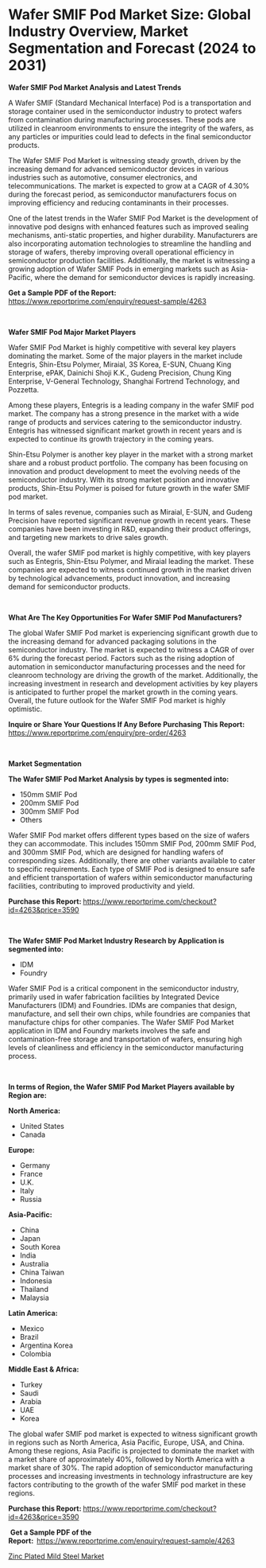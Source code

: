 <p><h1>Wafer SMIF Pod Market Size: Global Industry Overview, Market Segmentation and Forecast (2024 to 2031)</h1></p><p><strong>Wafer SMIF Pod Market Analysis and Latest Trends</strong></p>
<p><p>A Wafer SMIF (Standard Mechanical Interface) Pod is a transportation and storage container used in the semiconductor industry to protect wafers from contamination during manufacturing processes. These pods are utilized in cleanroom environments to ensure the integrity of the wafers, as any particles or impurities could lead to defects in the final semiconductor products.</p><p>The Wafer SMIF Pod Market is witnessing steady growth, driven by the increasing demand for advanced semiconductor devices in various industries such as automotive, consumer electronics, and telecommunications. The market is expected to grow at a CAGR of 4.30% during the forecast period, as semiconductor manufacturers focus on improving efficiency and reducing contaminants in their processes.</p><p>One of the latest trends in the Wafer SMIF Pod Market is the development of innovative pod designs with enhanced features such as improved sealing mechanisms, anti-static properties, and higher durability. Manufacturers are also incorporating automation technologies to streamline the handling and storage of wafers, thereby improving overall operational efficiency in semiconductor production facilities. Additionally, the market is witnessing a growing adoption of Wafer SMIF Pods in emerging markets such as Asia-Pacific, where the demand for semiconductor devices is rapidly increasing.</p></p>
<p><strong>Get a Sample PDF of the Report:&nbsp;</strong> <a href="https://www.reportprime.com/enquiry/request-sample/4263">https://www.reportprime.com/enquiry/request-sample/4263</a></p>
<p>&nbsp;</p>
<p><strong>Wafer SMIF Pod Major Market Players</strong></p>
<p><p>Wafer SMIF Pod Market is highly competitive with several key players dominating the market. Some of the major players in the market include Entegris, Shin-Etsu Polymer, Miraial, 3S Korea, E-SUN, Chuang King Enterprise, ePAK, Dainichi Shoji K.K., Gudeng Precision, Chung King Enterprise, V-General Technology, Shanghai Fortrend Technology, and Pozzetta.</p><p>Among these players, Entegris is a leading company in the wafer SMIF pod market. The company has a strong presence in the market with a wide range of products and services catering to the semiconductor industry. Entegris has witnessed significant market growth in recent years and is expected to continue its growth trajectory in the coming years.</p><p>Shin-Etsu Polymer is another key player in the market with a strong market share and a robust product portfolio. The company has been focusing on innovation and product development to meet the evolving needs of the semiconductor industry. With its strong market position and innovative products, Shin-Etsu Polymer is poised for future growth in the wafer SMIF pod market.</p><p>In terms of sales revenue, companies such as Miraial, E-SUN, and Gudeng Precision have reported significant revenue growth in recent years. These companies have been investing in R&D, expanding their product offerings, and targeting new markets to drive sales growth.</p><p>Overall, the wafer SMIF pod market is highly competitive, with key players such as Entegris, Shin-Etsu Polymer, and Miraial leading the market. These companies are expected to witness continued growth in the market driven by technological advancements, product innovation, and increasing demand for semiconductor products.</p></p>
<p>&nbsp;</p>
<p><strong>What Are The Key Opportunities For Wafer SMIF Pod Manufacturers?</strong></p>
<p><p>The global Wafer SMIF Pod market is experiencing significant growth due to the increasing demand for advanced packaging solutions in the semiconductor industry. The market is expected to witness a CAGR of over 6% during the forecast period. Factors such as the rising adoption of automation in semiconductor manufacturing processes and the need for cleanroom technology are driving the growth of the market. Additionally, the increasing investment in research and development activities by key players is anticipated to further propel the market growth in the coming years. Overall, the future outlook for the Wafer SMIF Pod market is highly optimistic.</p></p>
<p><strong>Inquire or Share Your Questions If Any Before Purchasing This Report:</strong> <a href="https://www.reportprime.com/enquiry/pre-order/4263">https://www.reportprime.com/enquiry/pre-order/4263</a></p>
<p>&nbsp;</p>
<p><strong>Market Segmentation</strong></p>
<p><strong>The Wafer SMIF Pod Market Analysis by types is segmented into:</strong></p>
<p><ul><li>150mm SMIF Pod</li><li>200mm SMIF Pod</li><li>300mm SMIF Pod</li><li>Others</li></ul></p>
<p><p>Wafer SMIF Pod market offers different types based on the size of wafers they can accommodate. This includes 150mm SMIF Pod, 200mm SMIF Pod, and 300mm SMIF Pod, which are designed for handling wafers of corresponding sizes. Additionally, there are other variants available to cater to specific requirements. Each type of SMIF Pod is designed to ensure safe and efficient transportation of wafers within semiconductor manufacturing facilities, contributing to improved productivity and yield.</p></p>
<p><strong>Purchase this Report:&nbsp;</strong><a href="https://www.reportprime.com/checkout?id=4263&price=3590">https://www.reportprime.com/checkout?id=4263&price=3590</a></p>
<p>&nbsp;</p>
<p><strong>The Wafer SMIF Pod Market Industry Research by Application is segmented into:</strong></p>
<p><ul><li>IDM</li><li>Foundry</li></ul></p>
<p><p>Wafer SMIF Pod is a critical component in the semiconductor industry, primarily used in wafer fabrication facilities by Integrated Device Manufacturers (IDM) and Foundries. IDMs are companies that design, manufacture, and sell their own chips, while foundries are companies that manufacture chips for other companies. The Wafer SMIF Pod Market application in IDM and Foundry markets involves the safe and contamination-free storage and transportation of wafers, ensuring high levels of cleanliness and efficiency in the semiconductor manufacturing process.</p></p>
<p>&nbsp;</p>
<p><strong>In terms of Region, the Wafer SMIF Pod Market Players available by Region are:</strong></p>
<p>
    <p> <strong> North America: </strong>
        <ul>
            <li>United States</li>
            <li>Canada</li>
        </ul>
        </p> 
    <p> <strong> Europe: </strong>
        <ul>
            <li>Germany</li>
            <li>France</li>
            <li>U.K.</li>
            <li>Italy</li>
            <li>Russia</li>
        </ul>
        </p> 
    <p> <strong> Asia-Pacific: </strong>
        <ul>
            <li>China</li>
            <li>Japan</li>
            <li>South Korea</li>
            <li>India</li>
            <li>Australia</li>
            <li>China Taiwan</li>
            <li>Indonesia</li>
            <li>Thailand</li>
            <li>Malaysia</li>
        </ul>
        </p> 
    <p> <strong> Latin America: </strong>
        <ul>
            <li>Mexico</li>
            <li>Brazil</li>
            <li>Argentina Korea</li>
            <li>Colombia</li>
        </ul>
        </p> 
    <p> <strong> Middle East & Africa: </strong>
        <ul>
            <li>Turkey</li>
            <li>Saudi</li>
            <li>Arabia</li>
            <li>UAE</li>
            <li>Korea</li>
        </ul>
    </p>
    </p>
<p><p>The global wafer SMIF pod market is expected to witness significant growth in regions such as North America, Asia Pacific, Europe, USA, and China. Among these regions, Asia Pacific is projected to dominate the market with a market share of approximately 40%, followed by North America with a market share of 30%. The rapid adoption of semiconductor manufacturing processes and increasing investments in technology infrastructure are key factors contributing to the growth of the wafer SMIF pod market in these regions.</p></p>
<p><strong>Purchase this Report: </strong><a href="https://www.reportprime.com/checkout?id=4263&price=3590">https://www.reportprime.com/checkout?id=4263&price=3590</a></p>
<p>&nbsp;<strong>Get a Sample PDF of the Report:&nbsp;&nbsp;</strong><a href="https://www.reportprime.com/enquiry/request-sample/4263">https://www.reportprime.com/enquiry/request-sample/4263</a></p>
<p><strong></strong></p>
<p><p><a href="https://full-wildebeest-80b.notion.site/Zinc-Plated-Mild-Steel-Market-Offers-Provide-Insightful-Data-for-the-Time-Period-from-2024-to-2031-a-92d32b34db5b49519c7c1ded378925b1">Zinc Plated Mild Steel Market</a></p></p>